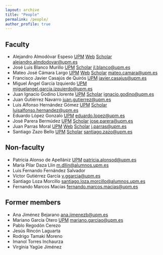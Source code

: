 ```yaml
---
layout: archive
title: "People"
permalink: /people/
author_profile: true
---
```


## Faculty

* Alejandro Almodóvar Espeso [UPM](https://portalcientifico.upm.es/en/ipublic/researcher/335796) [Web](https://aalmodovares.github.io/) [Scholar](https://scholar.google.com/citations?user=3rVo9hUAAAAJ&hl=en) [alejandro.almdodovar@upm.es](mailto:alejandro.almodovar@upm.es)
* José Luis Blanco Murillo  [UPM](https://portalcientifico.upm.es/es/ipublic/researcher/309256)  [Scholar](https://scholar.google.es/citations?user=J-zt09cAAAAJ&hl=es&oi=ao)  [jl.blanco@upm.es](mailto:jl.blanco@upm.es)
* Mateo José Cámara Largo  [UPM](https://portalcientifico.upm.es/es/ipublic/researcher/310341) [Web](www.mateocamara.com) [Scholar](https://scholar.google.es/citations?hl=en&user=muINbiEAAAAJ&view_op=list_works&sortby=pubdate) [mateo.camara@upm.es](mailto:mateo.camara@upm.es)
* Francisco Javier Casajús de Quirós  [UPM](https://portalcientifico.upm.es/es/ipublic/researcher/302866)  [javier.casajus@upm.es](mailto:javier.casajus@upm.es)
* Miguel Ángel García Izquierdo  [UPM](https://portalcientifico.upm.es/es/ipublic/researcher/304656)  [miguelangel.garcia.izquierdo@upm.es](mailto:miguelangel.garcia.izquierdo@upm.es)
* Juan Ignacio Godino Llorente  [UPM](https://portalcientifico.upm.es/es/ipublic/researcher/308868)  [Scholar](https://scholar.google.es/citations?user=fdkx_u4AAAAJ&hl=es&oi=ao)  [ignacio.godino@upm.es](mailto:ignacio.godino@upm.es)
* Juan Gutiérrez Navarro [juan.gutierrez@upm.es](mailto:uan.gutierrez@upm.es)
* Luis Alfonso Hernández Gómez  [UPM](https://portalcientifico.upm.es/es/ipublic/researcher/309177)  [Scholar](https://scholar.google.es/citations?user=EilwjX0AAAAJ&hl=es&oi=ao)  [luisalfonso.hernandez@upm.es](mailto:luisalfonso.hernandez@upm.es)
* Eduardo López Gonzalo  [UPM](https://portalcientifico.upm.es/es/ipublic/researcher/304067)  [eduardo.lopez@upm.es](mailto:eduardo.lopez@upm.es)
* José Parera Bermúdez  [UPM](https://portalcientifico.upm.es/es/ipublic/researcher/303926)  [Scholar](https://scholar.google.es/citations?user=3MXue_oAAAAJ&hl=es&oi=ao)  [jose.parera@upm.es](mailto:jose.parera@upm.es)
* Juan Parras Moral  [UPM](https://portalcientifico.upm.es/es/ipublic/researcher/312317)  [Web](http://jparras.github.io)  [Scholar](https://scholar.google.es/citations?user=AQcxu7MAAAAJ&hl=es)  [j.parras@upm.es](mailto:j.parras@upm.es)
* Santiago Zazo Bello  [UPM](https://portalcientifico.upm.es/es/ipublic/researcher/309899)  [Scholar](https://scholar.google.es/citations?user=kNhqGMwAAAAJ&hl=es&oi=ao)  [santiago.zazo@upm.es](mailto:santiago.zazo@upm.es)

## Non-faculty

* Patricia Alonso de Apellániz  [UPM](https://portalcientifico.upm.es/es/ipublic/researcher/332427)  [patricia.alonsod@upm.es](mailto:patricia.alonsod@upm.es)
* María Pilar Daza Llin [m.dllin@alumnos.upm.es](mailto:m.dllin@alumnos.upm.es)
* Luis Fernando Fernández Salvador
* Víctor Gutiérrez García [v.ggarcia@upm.es](mailto:v.ggarcia@upm.es)
* Santiago Loza Morcillo [santiago.loza.morcillo@alumnos.upm.es](mailto:santiago.loza.morcillo@alumnos.upm.es)
* Fernando Marcos Macías [fernando.marcos.macias@upm.es](mailto:fernando.marcos.macias@upm.es)

  
## Former members

* Ana Jiménez Bejarano [ana.jimenezb@upm.es](mailto:ana.jimenezb@upm.es)
* Mariano García Otero  [UPM](https://portalcientifico.upm.es/es/ipublic/researcher/302874)  [mariano.garciao@upm.es](mariano.garciao@upm.es)
* Pablo Regodón Cerezo
* Jesús Rincón Laguarta
* Rodrigo Tamaki Moreno
* Imanol Torres Inchaurza
* Virginia Yagüe Jiménez
